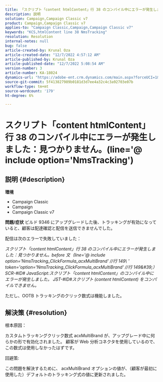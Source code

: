 ```yaml
---
title: 「スクリプト「content htmlContent」行 38 のコンパイル中にエラーが発生しました：見つかりません。(line='@ include option='NmsTracking'"
description: 説明
solution: Campaign,Campaign Classic v7
product: Campaign,Campaign Classic v7
applies-to: "Campaign Classic,Campaign,Campaign Classic v7"
keywords: "KCS,htmlContent line 38 NmsTracking"
resolution: Resolution
internal-notes: null
bug: false
article-created-by: Krunal Oza
article-created-date: "12/7/2022 4:57:12 AM"
article-published-by: Krunal Oza
article-published-date: "12/7/2022 5:08:54 AM"
version-number: 3
article-number: KA-18024
dynamics-url: "https://adobe-ent.crm.dynamics.com/main.aspx?forceUCI=1&pagetype=entityrecord&etn=knowledgearticle&id=4ad84e96-eb75-ed11-81aa-6045bd006c82"
source-git-commit: 5f413827989b0181d3d7ee4a32c4c3a92703e07b
workflow-type: tm+mt
source-wordcount: '179'
ht-degree: 6%

---
```


# スクリプト「content htmlContent」行 38 のコンパイル中にエラーが発生しました：見つかりません。(line=&#39;@ include option=&#39;NmsTracking&#39;)

## 説明 {#description}

<b>環境</b>
- Campaign Classic
- Campaign
- Campaign Classic v7



<b>問題/症状</b>
ビルド 9346 にアップグレードした後、トラッキングが有効になっていると、顧客は配達確認と配信を送信できませんでした。

配信は次のエラーで失敗していました：

*スクリプト「content htmlContent」行 38 のコンパイル中にエラーが発生しました：見つかりません。before 文（line=&#39;@ include option=&#39;NmsTracking_ClickFormula_acxMultiBrand&#39; //行 149\ &#39; token=&#39;option=&#39;NmsTracking_ClickFormula_acxMultiBrand&#39; //行 149\&#39;） SCR-#ID# JavaScript:スクリプト「content htmlContent」のコンパイル中にエラーが発生しました。 JST-#ID#スクリプト (content htmlContent) をコンパイルできません。*

ただし、OOTB トラッキングのクリック数式は機能しました。


## 解決策 {#resolution}


根本原因：

カスタムトラッキングクリック数式 acxMultiBrand が、アップグレード中に何らかの形で有効化されました。 顧客が Web 分析コネクタを使用しているので、この数式は使用しなかったはずです。

回避策:

この問題を解決するために、 acxMultiBrand オプションの値が、（顧客が最初に使用した）デフォルトのトラッキング式の値に更新されました。



